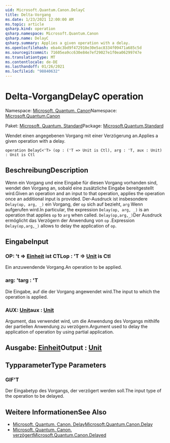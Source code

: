 ```yaml
---
uid: Microsoft.Quantum.Canon.DelayC
title: Delta-Vorgang
ms.date: 1/23/2021 12:00:00 AM
ms.topic: article
qsharp.kind: operation
qsharp.namespace: Microsoft.Quantum.Canon
qsharp.name: DelayC
qsharp.summary: Applies a given operation with a delay.
ms.openlocfilehash: eba4c3bd9f472910e30e5ac8334f09471a685c5d
ms.sourcegitcommit: 71605ea9cc630e84e7ef29027e1f0ea06299747e
ms.translationtype: MT
ms.contentlocale: de-DE
ms.lasthandoff: 01/26/2021
ms.locfileid: "98840632"
---
```

# <a name="delayc-operation"></a><span data-ttu-id="21f68-102">Delta-Vorgang</span><span class="sxs-lookup"><span data-stu-id="21f68-102">DelayC operation</span></span>

<span data-ttu-id="21f68-103">Namespace: [Microsoft. Quantum. Canon](xref:Microsoft.Quantum.Canon)</span><span class="sxs-lookup"><span data-stu-id="21f68-103">Namespace: [Microsoft.Quantum.Canon](xref:Microsoft.Quantum.Canon)</span></span>

<span data-ttu-id="21f68-104">Paket: [Microsoft. Quantum. Standard](https://nuget.org/packages/Microsoft.Quantum.Standard)</span><span class="sxs-lookup"><span data-stu-id="21f68-104">Package: [Microsoft.Quantum.Standard](https://nuget.org/packages/Microsoft.Quantum.Standard)</span></span>


<span data-ttu-id="21f68-105">Wendet einen angegebenen Vorgang mit einer Verzögerung an.</span><span class="sxs-lookup"><span data-stu-id="21f68-105">Applies a given operation with a delay.</span></span>

```qsharp
operation DelayC<'T> (op : ('T => Unit is Ctl), arg : 'T, aux : Unit) : Unit is Ctl
```


## <a name="description"></a><span data-ttu-id="21f68-106">Beschreibung</span><span class="sxs-lookup"><span data-stu-id="21f68-106">Description</span></span>

<span data-ttu-id="21f68-107">Wenn ein Vorgang und eine Eingabe für diesen Vorgang vorhanden sind, wendet den Vorgang an, sobald eine zusätzliche Eingabe bereitgestellt wird.</span><span class="sxs-lookup"><span data-stu-id="21f68-107">Given an operation and an input to that operation, applies the operation once an additional input is provided.</span></span>
<span data-ttu-id="21f68-108">Der-Ausdruck ist insbesondere `Delay(op, arg, _)` ein Vorgang, der `op` sich auf bezieht, `arg` Wenn aufgerufen wird.</span><span class="sxs-lookup"><span data-stu-id="21f68-108">In particular, the expression `Delay(op, arg, _)` is an operation that applies `op` to `arg` when called.</span></span>
<span data-ttu-id="21f68-109">`Delay(op,arg,_)`Der Ausdruck ermöglicht das Verzögern der Anwendung von `op` .</span><span class="sxs-lookup"><span data-stu-id="21f68-109">Expression `Delay(op,arg,_)` allows to delay the application of `op`.</span></span>

## <a name="input"></a><span data-ttu-id="21f68-110">Eingabe</span><span class="sxs-lookup"><span data-stu-id="21f68-110">Input</span></span>

### <a name="op--t--unit--is-ctl"></a><span data-ttu-id="21f68-111">OP: 't => [Einheit](xref:microsoft.quantum.lang-ref.unit)  ist CTL</span><span class="sxs-lookup"><span data-stu-id="21f68-111">op : 'T => [Unit](xref:microsoft.quantum.lang-ref.unit)  is Ctl</span></span>

<span data-ttu-id="21f68-112">Ein anzuwendende Vorgang.</span><span class="sxs-lookup"><span data-stu-id="21f68-112">An operation to be applied.</span></span>


### <a name="arg--t"></a><span data-ttu-id="21f68-113">arg: 't</span><span class="sxs-lookup"><span data-stu-id="21f68-113">arg : 'T</span></span>

<span data-ttu-id="21f68-114">Die Eingabe, auf die der Vorgang angewendet wird.</span><span class="sxs-lookup"><span data-stu-id="21f68-114">The input to which the operation is applied.</span></span>


### <a name="aux--unit"></a><span data-ttu-id="21f68-115">AUX: [Unit](xref:microsoft.quantum.lang-ref.unit)</span><span class="sxs-lookup"><span data-stu-id="21f68-115">aux : [Unit](xref:microsoft.quantum.lang-ref.unit)</span></span>

<span data-ttu-id="21f68-116">Argument, das verwendet wird, um die Anwendung des Vorgangs mithilfe der partiellen Anwendung zu verzögern.</span><span class="sxs-lookup"><span data-stu-id="21f68-116">Argument used to delay the application of operation by using partial application.</span></span>



## <a name="output--unit"></a><span data-ttu-id="21f68-117">Ausgabe: [Einheit](xref:microsoft.quantum.lang-ref.unit)</span><span class="sxs-lookup"><span data-stu-id="21f68-117">Output : [Unit](xref:microsoft.quantum.lang-ref.unit)</span></span>



## <a name="type-parameters"></a><span data-ttu-id="21f68-118">Typparameter</span><span class="sxs-lookup"><span data-stu-id="21f68-118">Type Parameters</span></span>

### <a name="t"></a><span data-ttu-id="21f68-119">GIF</span><span class="sxs-lookup"><span data-stu-id="21f68-119">'T</span></span>

<span data-ttu-id="21f68-120">Der Eingabetyp des Vorgangs, der verzögert werden soll.</span><span class="sxs-lookup"><span data-stu-id="21f68-120">The input type of the operation to be delayed.</span></span>

## <a name="see-also"></a><span data-ttu-id="21f68-121">Weitere Informationen</span><span class="sxs-lookup"><span data-stu-id="21f68-121">See Also</span></span>

- [<span data-ttu-id="21f68-122">Microsoft. Quantum. Canon. Delay</span><span class="sxs-lookup"><span data-stu-id="21f68-122">Microsoft.Quantum.Canon.Delay</span></span>](xref:Microsoft.Quantum.Canon.Delay)
- [<span data-ttu-id="21f68-123">Microsoft. Quantum. Canon. verzögert</span><span class="sxs-lookup"><span data-stu-id="21f68-123">Microsoft.Quantum.Canon.Delayed</span></span>](xref:Microsoft.Quantum.Canon.Delayed)